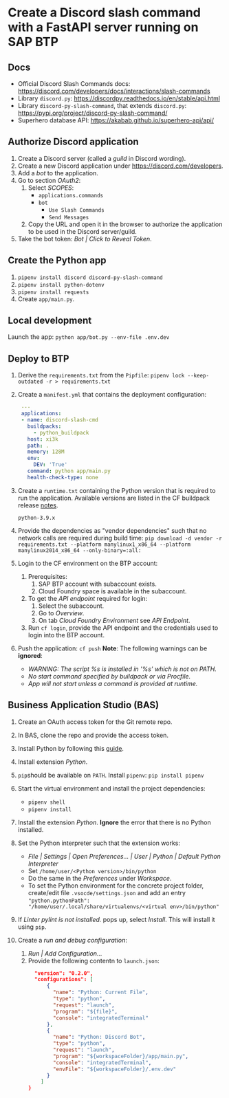 # Create a Discord slash command with a FastAPI server running on SAP BTP

## Docs

  - Official Discord Slash Commands docs: 
    https://discord.com/developers/docs/interactions/slash-commands
  - Library `discord.py`: https://discordpy.readthedocs.io/en/stable/api.html
  - Library `discord-py-slash-command`, that extends `discord.py`: 
    https://pypi.org/project/discord-py-slash-command/
  - Superhero database API: https://akabab.github.io/superhero-api/api/


## Authorize Discord application

  1. Create a Discord server (called a _guild_ in Discord wording).
  1. Create a new Discord application under https://discord.com/developers.
  1. Add a _bot_ to the application.
  1. Go to section _OAuth2_: 
     1. Select _SCOPES_:
        - `applications.commands`
        - `bot`
          - `Use Slash Commands`
          - `Send Messages`
     1. Copy the URL and open it in the browser to authorize the application to be used 
        in the Discord server/guild.
  1. Take the bot token: _Bot | Click to Reveal Token_.


## Create the Python app

  1. `pipenv install discord discord-py-slash-command`
  1. `pipenv install python-dotenv`
  1. `pipenv install requests`
  1. Create `app/main.py`.


## Local development

  Launch the app:
  `python app/bot.py --env-file .env.dev`


## Deploy to BTP

  1. Derive the `requirements.txt` from the `Pipfile`: 
     `pipenv lock --keep-outdated -r > requirements.txt`

  1. Create a `manifest.yml` that contains the deployment configuration:
     ```yaml
      ---
      applications:
      - name: discord-slash-cmd
        buildpacks:
          - python_buildpack
        host: xi3k
        path: .
        memory: 128M
        env:
          DEV: 'True'
        command: python app/main.py
        health-check-type: none
     ```
  1. Create a `runtime.txt` containing the Python version that is required to run the 
     application. Available versions are listed in the CF buildpack release 
     [notes](https://github.com/cloudfoundry/python-buildpack/releases).
     ```
     python-3.9.x
     ```

  1. Provide the dependencies as "vendor dependencies" such that no network calls are 
     required during build time:
     `pip download -d vendor -r requirements.txt --platform manylinux1_x86_64 --platform manylinux2014_x86_64 --only-binary=:all:`

  1. Login to the CF environment on the BTP account:
     1. Prerequisites:
        1. SAP BTP account with subaccount exists.
        1. Cloud Foundry space is available in the subaccount.
     1. To get the _API endpoint_ required for login:
        <a id="cf_get_api_endpoint"></a>
        1. Select the subaccount.
        1. Go to _Overview_.
        1. On tab _Cloud Foundry Environment_ see _API Endpoint_.
     1. Run `cf login`, provide the API endpoint and the credentials used to login into the 
        BTP account.

  1. Push the application:
     `cf push`
     __Note__: The following warnings can be __ignored__:
     - _WARNING:  The script %s is installed in '%s' which is not on PATH._
     - _No start command specified by buildpack or via Procfile._
     - _App will not start unless a command is provided at runtime._


## Business Application Studio (BAS)

  1. Create an OAuth access token for the Git remote repo.
  1. In BAS, clone the repo and provide the access token.
  1. Install Python by following this 
     [guide](https://blogs.sap.com/2020/12/12/xtending-business-application-studio-3-of-3/).
  1. Install extension _Python_.
  1. `pip`should be available on `PATH`. Install `pipenv`:
     `pip install pipenv`
  1. Start the virtual environment and install the project dependencies:
     - `pipenv shell`
     - `pipenv install`
  1. Install the extension _Python_. __Ignore__ the error that there is no Python 
     installed.
  1. Set the Python interpreter such that the extension works:
     - _File | Settings | Open Preferences... | User | Python | Default Python Interpreter_
     - Set `/home/user/<Python version>/bin/python`
     - Do the same in the _Preferences_ under _Workspace_.
     - To set the Python environment for the concrete project folder, 
       create/edit file `.vsocde/settings.json` and add an entry 
       `"python.pythonPath": "/home/user/.local/share/virtualenvs/<virtual env>/bin/python"`

  1. If _Linter pylint is not installed._ pops up, select _Install_. This will install it
     using `pip`.

  1. Create a _run and debug configuration_:
     1. _Run | Add Configuration..._
     1. Provide the following contentn to `launch.json`:
        ```json
          "version": "0.2.0",
          "configurations": [
              {
                "name": "Python: Current File",
                "type": "python",
                "request": "launch",
                "program": "${file}",
                "console": "integratedTerminal"
              },
              {
                "name": "Python: Discord Bot",
                "type": "python",
                "request": "launch",
                "program": "${workspaceFolder}/app/main.py",
                "console": "integratedTerminal",
                "envFile": "${workspaceFolder}/.env.dev"
              }      
            ]
        }
        ```

